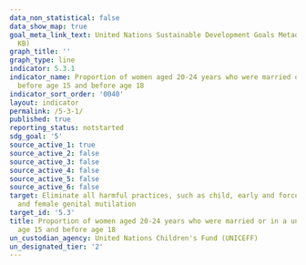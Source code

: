 ```yaml
---
data_non_statistical: false
data_show_map: true
goal_meta_link_text: United Nations Sustainable Development Goals Metadata (PDF 207
  KB)
graph_title: ''
graph_type: line
indicator: 5.3.1
indicator_name: Proportion of women aged 20-24 years who were married or in a union
  before age 15 and before age 18
indicator_sort_order: '0040'
layout: indicator
permalink: /5-3-1/
published: true
reporting_status: notstarted
sdg_goal: '5'
source_active_1: true
source_active_2: false
source_active_3: false
source_active_4: false
source_active_5: false
source_active_6: false
target: Eliminate all harmful practices, such as child, early and forced marriage
  and female genital mutilation
target_id: '5.3'
title: Proportion of women aged 20-24 years who were married or in a union before
  age 15 and before age 18
un_custodian_agency: United Nations Children's Fund (UNICEFF)
un_designated_tier: '2'
---
```


